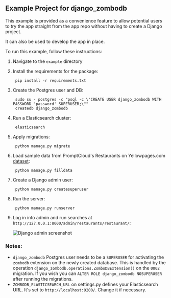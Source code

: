 ## Example Project for django_zombodb

This example is provided as a convenience feature to allow potential users to try the app straight from the app repo without having to create a Django project.

It can also be used to develop the app in place.

To run this example, follow these instructions:

1. Navigate to the `example` directory
2. Install the requirements for the package:
        
        pip install -r requirements.txt

3. Create the Postgres user and DB:

        sudo su - postgres -c "psql -c \"CREATE USER django_zombodb WITH PASSWORD 'password' SUPERUSER;\""
        createdb django_zombodb

4. Run a Elasticsearch cluster:

        elasticsearch
        
5. Apply migrations:
        
        python manage.py migrate

6. Load sample data from PromptCloud's Restaurants on Yellowpages.com [dataset](https://www.kaggle.com/PromptCloudHQ/restaurants-on-yellowpagescom):

        python manage.py filldata
        
7. Create a Django admin user:

        python manage.py createsuperuser

8. Run the server:

        python manage.py runserver

9. Log in into admin and run searches at `http://127.0.0.1:8000/admin/restaurants/restaurant/`:

    ![Django admin screenshot](https://user-images.githubusercontent.com/397989/52665839-63ea4300-2eeb-11e9-9039-7d05bff0ac3a.png)


### Notes:
- `django_zombodb` Postgres user needs to be a `SUPERUSER` for activating the `zombodb` extension on the newly created database. This is handled by the operation `django_zombodb.operations.ZomboDBExtension()` on the `0002` migration. If you wish you can `ALTER ROLE django_zombodb NOSUPERUSER` after running the migrations.
- `ZOMBODB_ELASTICSEARCH_URL` on settings.py defines your Elasticsearch URL. It's set to `http://localhost:9200/`. Change it if necessary.
